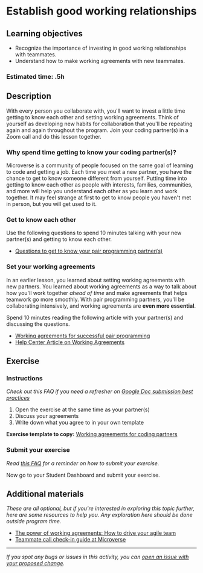 # Establish good working relationships

## Learning objectives

- Recognize the importance of investing in good working relationships with teammates.
- Understand how to make working agreements with new teammates.

### **Estimated time**: .5h

## Description

With every person you collaborate with, you'll want to invest a little time getting to know each other and setting working agreements. Think of yourself as developing new habits for collaboration that you'll be repeating again and again throughout the program. Join your coding partner(s) in a Zoom call and do this lesson together.

### Why spend time getting to know your coding partner(s)?

Microverse is a community of people focused on the same goal of learning to code and getting a job. Each time you meet a new partner, you have the chance to get to know someone different from yourself. Putting time into getting to know each other as people with interests, families, communities, and more will help you understand each other as you learn and work together.  It may feel strange at first to get to know people you haven't met in person, but you will get used to it.

### Get to know each other

Use the following questions to spend 10 minutes talking with your new partner(s) and getting to know each other.

- [Questions to get to know your pair programming partner(s)](questions-to-get-to-know-your-pair-programming-partners.md)

### Set your working agreements

In an earlier lesson, you learned about setting working agreements with new partners. You learned about working agreements as a way to talk about how you'll work together *ahead of time* and make agreements that helps teamwork go more smoothly. With pair programming partners, you'll be collaborating intensively, and working agreements are **even more essential**.

Spend 10 minutes reading the following article with your partner(s) and discussing the questions.

- [Working agreements for successful pair programming](working-agreements-for-successful-pair-programming.md)
- [Help Center Article on Working Agreements](https://microverse.zendesk.com/hc/en-us/articles/4413464838547--Lesson-Working-Agreements)

## Exercise

### Instructions

*Check out this FAQ if you need a refresher on [Google Doc submission best practices](https://microverse.zendesk.com/hc/en-us/articles/360063156813)*

1. Open the exercise at the same time as your partner(s)
2. Discuss your agreements
3. Write down what you agree to in your own template

**Exercise template to copy:** [Working agreements for coding partners](https://docs.google.com/document/d/1DiLUxCRYxYV5NGHN65CbvQiQ8jXw4dq7vJPsCv7MZ8Q/edit#)

### Submit your exercise

*Read [this FAQ](https://microverse.zendesk.com/hc/en-us/articles/360061344234) for a reminder on how to submit your exercise.*

Now go to your Student Dashboard and submit your exercise.

## Additional materials

*These are all optional, but if you're interested in exploring this topic further, here are some resources to help you. Any exploration here should be done outside program time.*

- [The power of working agreements: How to drive your agile team](https://techbeacon.com/app-dev-testing/power-working-agreements-how-drive-your-agile-team)
- [Teammate call check-in guide at Microverse](https://microverse.zendesk.com/hc/en-us/articles/360050419034)

------

_If you spot any bugs or issues in this activity, you can [open an issue with your proposed change](https://github.com/microverseinc/curriculum-transversal-skills/blob/main/git-github/articles/open_issue.md)._
